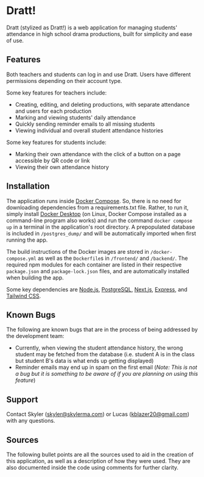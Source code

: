 # Dratt!
Dratt (stylized as Dratt!) is a web application for managing students' attendance in high school drama productions, built for simplicity and ease of use.
## Features
Both teachers and students can log in and use Dratt. Users have different permissions depending on their account type.

Some key features for teachers include:
- Creating, editing, and deleting productions, with separate attendance and users for each production
- Marking and viewing students' daily attendance
- Quickly sending reminder emails to all missing students
- Viewing individual and overall student attendance histories

Some key features for students include:
- Marking their own attendance with the click of a button on a page accessible by QR code or link
- Viewing their own attendance history
## Installation
The application runs inside [Docker Compose](https://docs.docker.com/compose/). So, there is no need for downloading dependencies from a requirements.txt file. Rather, to run it, simply install [Docker Desktop](https://www.docker.com/products/docker-desktop/) (on Linux, Docker Compose installed as a command-line program also works) and run the command `docker compose up` in a terminal in the application's root directory. A prepopulated database is included in `/postgres_dump/` and will be automatically imported when first running the app.

The build instructions of the Docker images are stored in `/docker-compose.yml` as well as the `Dockerfile`s in `/frontend/` and `/backend/`. The required npm modules for each container are listed in their respective `package.json` and `package-lock.json` files, and are automatically installed when building the app.

Some key dependencies are [Node.js](https://nodejs.org/en), [PostgreSQL](https://www.postgresql.org/), [Next.js](https://nextjs.org/), [Express](https://expressjs.com/), and [Tailwind CSS](https://tailwindcss.com/).
## Known Bugs 
The following are known bugs that are in the process of being addressed by the development team:
- Currently, when viewing the student attendance history, the wrong student may be fetched from the database (i.e. student A is in the class but student B's data is what ends up getting displayed)
- Reminder emails may end up in spam on the first email (*Note: This is not a bug but it is something to be aware of if you are planning on using this feature*)
## Support
Contact Skyler (skyler@skylerma.com) or Lucas (kblazer20@gmail.com) with any questions.
## Sources
The following bullet points are all the sources used to aid in the creation of this application, as well as a description of how they were used. They are also documented inside the code using comments for further clarity.
